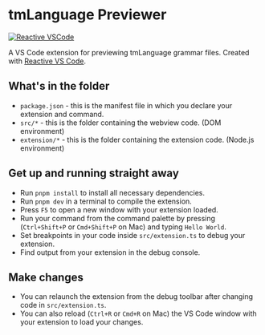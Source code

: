 # tmLanguage Previewer

[![Reactive VSCode](https://img.shields.io/badge/Reactive-VSCode-%23007ACC?style=flat&labelColor=%23229863
)](https://kermanx.github.io/reactive-vscode/)

A VS Code extension for previewing tmLanguage grammar files. Created with [Reactive VS Code]().

## What's in the folder

* `package.json` - this is the manifest file in which you declare your extension and command.
* `src/*` - this is the folder containing the webview code. (DOM environment)
* `extension/*` - this is the folder containing the extension code. (Node.js environment)

## Get up and running straight away

* Run `pnpm install` to install all necessary dependencies.
* Run `pnpm dev` in a terminal to compile the extension.
* Press `F5` to open a new window with your extension loaded.
* Run your command from the command palette by pressing (`Ctrl+Shift+P` or `Cmd+Shift+P` on Mac) and typing `Hello World`.
* Set breakpoints in your code inside `src/extension.ts` to debug your extension.
* Find output from your extension in the debug console.

## Make changes

* You can relaunch the extension from the debug toolbar after changing code in `src/extension.ts`.
* You can also reload (`Ctrl+R` or `Cmd+R` on Mac) the VS Code window with your extension to load your changes.
